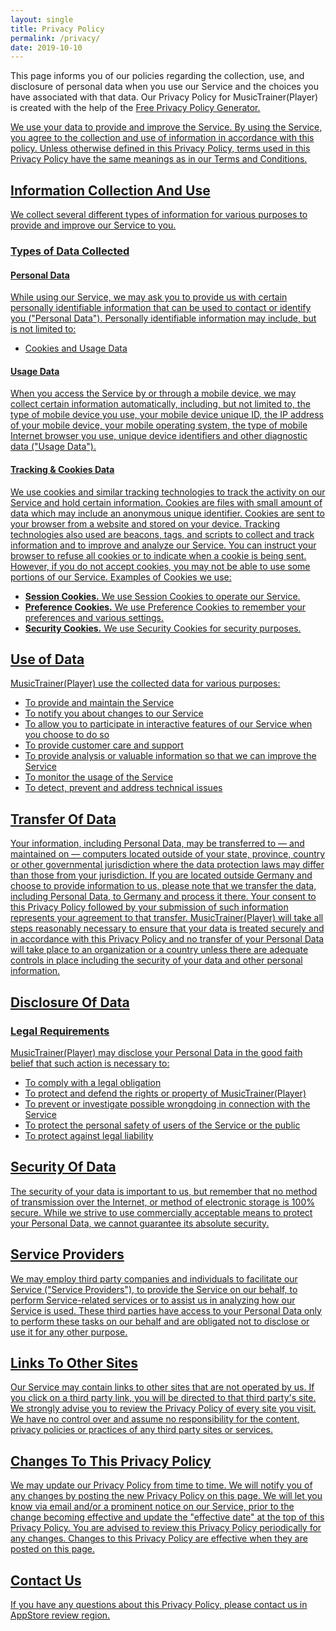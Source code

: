 ```yaml
---
layout: single
title: Privacy Policy
permalink: /privacy/
date: 2019-10-10
---
```


This page informs you of our policies regarding the collection, use, and disclosure of personal data when you use our Service and the choices you have associated with that data. Our Privacy Policy  for MusicTrainer(Player) is created with the help of the <a href="https://www.freeprivacypolicy.com/free-privacy-policy-generator.php">Free Privacy Policy Generator.

We use your data to provide and improve the Service. By using the Service, you agree to the collection and use of information in accordance with this policy. Unless otherwise defined in this Privacy Policy, terms used in this Privacy Policy have the same meanings as in our Terms and Conditions.


## Information Collection And Use

We collect several different types of information for various purposes to provide and improve our Service to you.

### Types of Data Collected

#### Personal Data

While using our Service, we may ask you to provide us with certain personally identifiable information that can be used to contact or identify you ("Personal Data"). Personally identifiable information may include, but is not limited to:


- Cookies and Usage Data


#### Usage Data

When you access the Service by or through a mobile device, we may collect certain information automatically, including, but not limited to, the type of mobile device you use, your mobile device unique ID, the IP address of your mobile device, your mobile operating system, the type of mobile Internet browser you use, unique device identifiers and other diagnostic data ("Usage Data").

#### Tracking & Cookies Data
We use cookies and similar tracking technologies to track the activity on our Service and hold certain information.
Cookies are files with small amount of data which may include an anonymous unique identifier. Cookies are sent to your browser from a website and stored on your device. Tracking technologies also used are beacons, tags, and scripts to collect and track information and to improve and analyze our Service.
You can instruct your browser to refuse all cookies or to indicate when a cookie is being sent. However, if you do not accept cookies, you may not be able to use some portions of our Service.
Examples of Cookies we use:

- **Session Cookies.** We use Session Cookies to operate our Service.
- **Preference Cookies.** We use Preference Cookies to remember your preferences and various settings.
- **Security Cookies.** We use Security Cookies for security purposes.

## Use of Data

MusicTrainer(Player) use the collected data for various purposes:    

- To provide and maintain the Service
- To notify you about changes to our Service
- To allow you to participate in interactive features of our Service when you choose to do so
- To provide customer care and support
- To provide analysis or valuable information so that we can improve the Service
- To monitor the usage of the Service
- To detect, prevent and address technical issues


## Transfer Of Data
Your information, including Personal Data, may be transferred to — and maintained on — computers located outside of your state, province, country or other governmental jurisdiction where the data protection laws may differ than those from your jurisdiction.
If you are located outside Germany and choose to provide information to us, please note that we transfer the data, including Personal Data, to Germany and process it there.
Your consent to this Privacy Policy followed by your submission of such information represents your agreement to that transfer.
MusicTrainer(Player) will take all steps reasonably necessary to ensure that your data is treated securely and in accordance with this Privacy Policy and no transfer of your Personal Data will take place to an organization or a country unless there are adequate controls in place including the security of your data and other personal information.

## Disclosure Of Data

### Legal Requirements
MusicTrainer(Player) may disclose your Personal Data in the good faith belief that such action is necessary to:

- To comply with a legal obligation
- To protect and defend the rights or property of MusicTrainer(Player)
- To prevent or investigate possible wrongdoing in connection with the Service
- To protect the personal safety of users of the Service or the public
- To protect against legal liability


## Security Of Data
The security of your data is important to us, but remember that no method of transmission over the Internet, or method of electronic storage is 100% secure. While we strive to use commercially acceptable means to protect your Personal Data, we cannot guarantee its absolute security.

## Service Providers
We may employ third party companies and individuals to facilitate our Service ("Service Providers"), to provide the Service on our behalf, to perform Service-related services or to assist us in analyzing how our Service is used.
These third parties have access to your Personal Data only to perform these tasks on our behalf and are obligated not to disclose or use it for any other purpose.



## Links To Other Sites
Our Service may contain links to other sites that are not operated by us. If you click on a third party link, you will be directed to that third party's site. We strongly advise you to review the Privacy Policy of every site you visit.
We have no control over and assume no responsibility for the content, privacy policies or practices of any third party sites or services.


## Changes To This Privacy Policy
We may update our Privacy Policy from time to time. We will notify you of any changes by posting the new Privacy Policy on this page.
We will let you know via email and/or a prominent notice on our Service, prior to the change becoming effective and update the "effective date" at the top of this Privacy Policy.
You are advised to review this Privacy Policy periodically for any changes. Changes to this Privacy Policy are effective when they are posted on this page.


## Contact Us
If you have any questions about this Privacy Policy, please contact us in AppStore review region.
        
      
